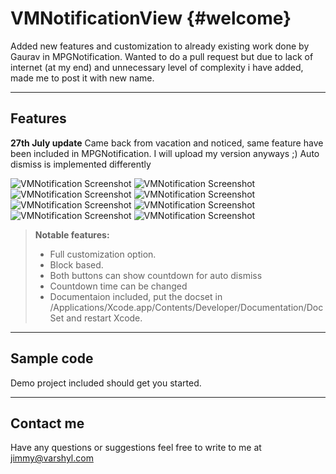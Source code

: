 VMNotificationView	{#welcome}
=====================


 Added new features and customization to already existing work done by Gaurav in MPGNotification.
 Wanted to do a pull request but due to lack of internet (at my end) and unnecessary level of complexity i have added, made me to post it with new name.

----------

Features
---------

**27th July update** Came back from vacation and noticed, same feature have been included in MPGNotification. I will upload my version anyways ;) 
Auto dismiss is implemented differently

![VMNotification Screenshot](http://i58.tinypic.com/v6n2ti.png) ![VMNotification Screenshot](http://i60.tinypic.com/mma7av.png) ![VMNotification Screenshot](http://i62.tinypic.com/nnobbq.png) ![VMNotification Screenshot](http://i61.tinypic.com/2modyqp.png)
![VMNotification Screenshot](http://i60.tinypic.com/jfbsl3.png) ![VMNotification Screenshot](http://i57.tinypic.com/2ekkves.png)
![VMNotification Screenshot](http://i59.tinypic.com/207rzmr.png) ![VMNotification Screenshot](http://i57.tinypic.com/6tjl81.png)



> **Notable features:**
> 
> - Full customization option.
> - Block based.
> - Both buttons can show countdown for auto dismiss
> - Countdown time can be changed
> - Documentaion included, put the docset in /Applications/Xcode.app/Contents/Developer/Documentation/DocSet and restart Xcode.



----------


Sample code
---------------

Demo project included should get you started.



----------


Contact me
---------------

Have any questions or suggestions feel free to write to me at jimmy@varshyl.com